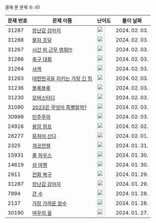 올해 푼 문제 수: 61

| 문제 번호 | 문제 이름 | 난이도 | 풀이 날짜 |
| --- | --- | --- | --- |
| 31287 | [장난감 강아지](https://www.acmicpc.net/problem/31287) | <img height="25px" width="25px=" src="https://static.solved.ac/tier_small/9.svg"/> | 2024. 02. 03.  |
| 31268 | [물자 조달](https://www.acmicpc.net/problem/31268) | <img height="25px" width="25px=" src="https://static.solved.ac/tier_small/18.svg"/> | 2024. 02. 03.  |
| 31267 | [시간 외 근무 멈춰!!!](https://www.acmicpc.net/problem/31267) | <img height="25px" width="25px=" src="https://static.solved.ac/tier_small/18.svg"/> | 2024. 02. 03.  |
| 31266 | [축구 대회](https://www.acmicpc.net/problem/31266) | <img height="25px" width="25px=" src="https://static.solved.ac/tier_small/16.svg"/> | 2024. 02. 03.  |
| 31264 | [사격](https://www.acmicpc.net/problem/31264) | <img height="25px" width="25px=" src="https://static.solved.ac/tier_small/10.svg"/> | 2024. 02. 03.  |
| 31263 | [대한민국을 지키는 가장 긴 힘](https://www.acmicpc.net/problem/31263) | <img height="25px" width="25px=" src="https://static.solved.ac/tier_small/8.svg"/> | 2024. 02. 03.  |
| 31236 | [볼록볼록](https://www.acmicpc.net/problem/31236) | <img height="25px" width="25px=" src="https://static.solved.ac/tier_small/15.svg"/> | 2024. 02. 03.  |
| 31230 | [모비스터디](https://www.acmicpc.net/problem/31230) | <img height="25px" width="25px=" src="https://static.solved.ac/tier_small/13.svg"/> | 2024. 02. 03.  |
| 31090 | [2023은 무엇이 특별할까?](https://www.acmicpc.net/problem/31090) | <img height="25px" width="25px=" src="https://static.solved.ac/tier_small/2.svg"/> | 2024. 02. 03.  |
| 30999 | [민주주의](https://www.acmicpc.net/problem/30999) | <img height="25px" width="25px=" src="https://static.solved.ac/tier_small/2.svg"/> | 2024. 02. 03.  |
| 24916 | [용암 점프](https://www.acmicpc.net/problem/24916) | <img height="25px" width="25px=" src="https://static.solved.ac/tier_small/18.svg"/> | 2024. 02. 02.  |
| 28277 | [뭉쳐야 산다](https://www.acmicpc.net/problem/28277) | <img height="25px" width="25px=" src="https://static.solved.ac/tier_small/16.svg"/> | 2024. 02. 01.  |
| 2325 | [개코전쟁](https://www.acmicpc.net/problem/2325) | <img height="25px" width="25px=" src="https://static.solved.ac/tier_small/16.svg"/> | 2024. 01. 31.  |
| 15931 | [풀 하우스](https://www.acmicpc.net/problem/15931) | <img height="25px" width="25px=" src="https://static.solved.ac/tier_small/12.svg"/> | 2024. 01. 30.  |
| 14619 | [섬 여행](https://www.acmicpc.net/problem/14619) | <img height="25px" width="25px=" src="https://static.solved.ac/tier_small/13.svg"/> | 2024. 01. 30.  |
| 2911 | [전화 복구](https://www.acmicpc.net/problem/2911) | <img height="25px" width="25px=" src="https://static.solved.ac/tier_small/16.svg"/> | 2024. 01. 29.  |
| 31287 | [장난감 강아지](https://www.acmicpc.net/problem/31287) | <img height="25px" width="25px=" src="https://static.solved.ac/tier_small/8.svg"/> | 2024. 01. 29.  |
| 7894 | [큰 수](https://www.acmicpc.net/problem/7894) | <img height="25px" width="25px=" src="https://static.solved.ac/tier_small/13.svg"/> | 2024. 01. 28.  |
| 2137 | [가장 가까운 분수](https://www.acmicpc.net/problem/2137) | <img height="25px" width="25px=" src="https://static.solved.ac/tier_small/12.svg"/> | 2024. 01. 28.  |
| 30190 | [여우의 꿈](https://www.acmicpc.net/problem/30190) | <img height="25px" width="25px=" src="https://static.solved.ac/tier_small/12.svg"/> | 2024. 01. 27.  |
